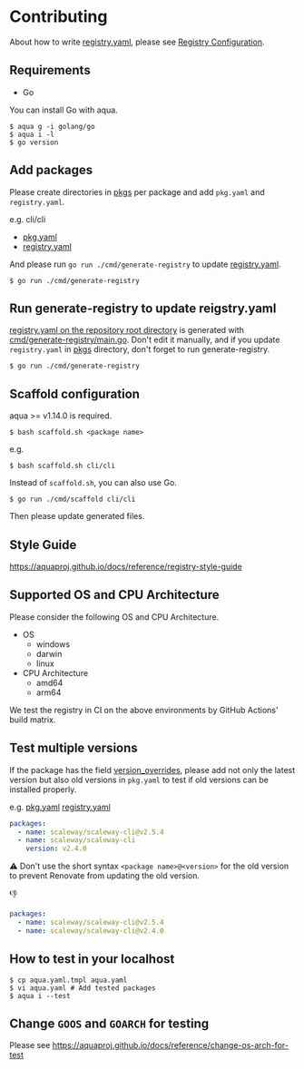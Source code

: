 # Contributing

About how to write [registry.yaml](registry.yaml), please see [Registry Configuration](https://aquaproj.github.io/docs/reference/registry-config).

## Requirements

- Go

You can install Go with aqua.

```console
$ aqua g -i golang/go
$ aqua i -l
$ go version
```

## Add packages

Please create directories in [pkgs](pkgs) per package and add `pkg.yaml` and `registry.yaml`.

e.g. cli/cli

- [pkg.yaml](pkgs/cli/cli/pkg.yaml)
- [registry.yaml](pkgs/cli/cli/registry.yaml)

And please run `go run ./cmd/generate-registry` to update [registry.yaml](registry.yaml).

```console
$ go run ./cmd/generate-registry
```

## Run generate-registry to update reigstry.yaml

[registry.yaml on the repository root directory](registry.yaml) is generated with [cmd/generate-registry/main.go](cmd/generate-registry/main.go).
Don't edit it manually, and if you update `registry.yaml` in [pkgs](pkgs) directory, don't forget to run generate-registry.

```console
$ go run ./cmd/generate-registry
```

## Scaffold configuration

aqua >= v1.14.0 is required.

```console
$ bash scaffold.sh <package name>
```

e.g.

```console
$ bash scaffold.sh cli/cli
```

Instead of `scaffold.sh`, you can also use Go.

```console
$ go run ./cmd/scaffold cli/cli
```

Then please update generated files.

## Style Guide

https://aquaproj.github.io/docs/reference/registry-style-guide

## Supported OS and CPU Architecture

Please consider the following OS and CPU Architecture.

- OS
  - windows
  - darwin
  - linux
- CPU Architecture
  - amd64
  - arm64

We test the registry in CI on the above environments by GitHub Actions' build matrix.

## Test multiple versions

If the package has the field [version_overrides](https://aquaproj.github.io/docs/reference/registry-config#version_constraint-version_overrides),
please add not only the latest version but also old versions in `pkg.yaml` to test if old versions can be installed properly.

e.g. [pkg.yaml](pkgs/scaleway/scaleway-cli/pkg.yaml) [registry.yaml](pkgs/scaleway/scaleway-cli/registry.yaml)

```yaml
packages:
  - name: scaleway/scaleway-cli@v2.5.4
  - name: scaleway/scaleway-cli
    version: v2.4.0
```

:warning: Don't use the short syntax `<package name>@<version>` for the old version to prevent Renovate from updating the old version.

:thumbsdown:

```yaml
packages:
  - name: scaleway/scaleway-cli@v2.5.4
  - name: scaleway/scaleway-cli@v2.4.0
```

## How to test in your localhost

```console
$ cp aqua.yaml.tmpl aqua.yaml
$ vi aqua.yaml # Add tested packages
$ aqua i --test
```

## Change `GOOS` and `GOARCH` for testing

Please see https://aquaproj.github.io/docs/reference/change-os-arch-for-test
